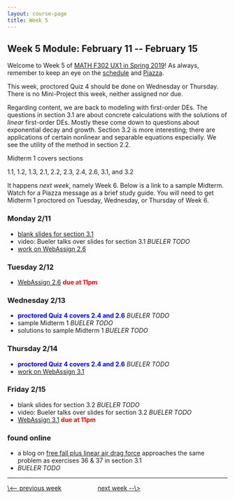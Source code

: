 ```yaml
---
layout: course-page
title: Week 5
---
```


## Week 5 Module: February 11 -- February 15

Welcome to Week 5 of [MATH F302 UX1 in Spring 2019](index.html)!  As always, remember to keep an eye on the [schedule](schedule.pdf) and [Piazza](https://piazza.com/uaf/spring2019/math302ux1/home).

This week, proctored Quiz 4 should be done on Wednesday or Thursday.  There is no Mini-Project this week, neither assigned nor due.

Regarding content, we are back to modeling with first-order DEs.  The questions in section 3.1 are about concrete calculations with the solutions of _linear_ first-order DEs.  Mostly these come down to questions about exponential decay and growth.  Section 3.2 is more interesting; there are applications of certain nonlinear and separable equations especially.  We see the utility of the method in section 2.2.

Midterm 1 covers sections

  1.1, 1.2, 1.3, 2.1, 2.2, 2.3, 2.4, 2.6, 3.1, and 3.2

It happens _next week_, namely Week 6.  Below is a link to a sample Midterm.  Watch for a Piazza message as a brief study guide.  You will need to get Midterm 1 proctored on Tuesday, Wednesday, or Thursday of Week 6.

### Monday 2/11
* [blank slides for section 3.1](assets/slides/3-1.pdf)
* video: Bueler talks over slides for section 3.1 _BUELER TODO_
* [work on WebAssign 2.6](https://www.webassign.net/)

### Tuesday 2/12
* [WebAssign 2.6](https://www.webassign.net/) <span style="color:red">**due at 11pm**</span>

### Wednesday 2/13
* <span style="color:blue">**proctored Quiz 4 covers 2.4 and 2.6**</span> _BUELER TODO_
* sample Midterm 1 _BUELER TODO_
* solutions to sample Midterm 1 _BUELER TODO_

### Thursday 2/14
* <span style="color:blue">**proctored Quiz 4 covers 2.4 and 2.6**</span> _BUELER TODO_
* [work on WebAssign 3.1](https://www.webassign.net/)

### Friday 2/15
* blank slides for section 3.2 _BUELER TODO_
* video: Bueler talks over slides for section 3.2 _BUELER TODO_
* [WebAssign 3.1](https://www.webassign.net/) <span style="color:red">**due at 11pm**</span>

### found online
* a blog on [free fall plus linear air drag force](http://www.sciencebits.com/MR_Stokes_Drag) approaches the same problem as exercises 36 & 37 in section 3.1
*  _BUELER TODO_

<hr>
<a align="left" href="week4">\<-- previous week</a>  &nbsp; &nbsp; &nbsp; &nbsp; &nbsp; &nbsp; &nbsp; &nbsp; &nbsp; &nbsp; <a align="right" href="week6">next week --\></a>

